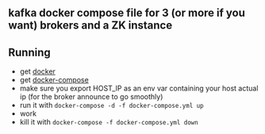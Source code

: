 ## kafka docker compose file for 3 (or more if you want) brokers and a ZK instance

## Running

  - get [docker](https://www.docker.com/)
  - get [docker-compose](https://docs.docker.com/compose/)
  - make sure you export HOST_IP as an env var containing your host actual ip (for the broker announce to go smoothly)
  - run it with `docker-compose -d -f docker-compose.yml up`
  - work
  - kill it with `docker-compose -f docker-compose.yml down`
